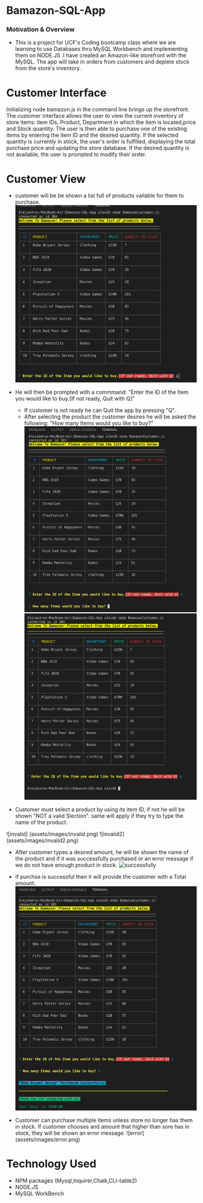 # Bamazon-SQL-App

###  Motivation & Overview 
*  This is a project for UCF's Coding bootcamp class where we are learning to use Databases thru MySQL Workbench and implementing them on NODE.JS .I have created an Amazon-like storefront with the MySQL. The app will take in orders from customers and deplete stock from the store's inventory.

# Customer Interface
Initializing node bamazon.js in the command line brings up the storefront. 
The customer interface allows the user to view the current inventory of store items: item IDs, Product, Department in which the item is located,price and Stock quantity. The user is then able to purchase one of the existing items by entering the item ID and the desired quantity. If the selected quantity is currently in stock, the user's order is fulfilled, displaying the total purchase price and updating the store database. If the desired quantity is not available, the user is prompted to modify their order.

# Customer View

* customer will be be shown a list full of products vailable for them to purchase.
![start](assets/images/start.png)


* He will then be prompted with a commmand: "Enter the ID of the Item you would like to buy.[If not ready, Quit with Q]"
    * If customer is not ready he can Quit the app by pressing "Q".
    * After selecting the product the customer desires he will be asked the following: "How many Items would you like to buy?"
![amount](assets/images/amount.png) ![quit](assets/images/quit.png) 

* Customer must select a product by using its item ID, if not he will be shown "NOT a valid Slection". same will apply if they try to type the name of the product.

![invalid] (assets/images/invalid.png) ![invalid2] (assets/images/invalid2.png)

* After customer types a desired amount, he will be shown the name of the product and if it was successfully purchased or an error message if we do not have enough product in stock. 
![successfully](assets/images/succesfully.png)

* If purchse is successful then it will provide the customer with a Total amount.
![totalcost](assets/images/totalcost.png)

* Customer can purchase multiple items unless store no longer has them in stock. If customer chooses and amount that higher than sore has in stock, they will be shown an error message.
![error] (assets/images/error.png)



# Technology Used

* NPM packages (Mysql,Inquirer,Chalk,CLI-table2)
* NODE.JS
* MySQL WorkBench

